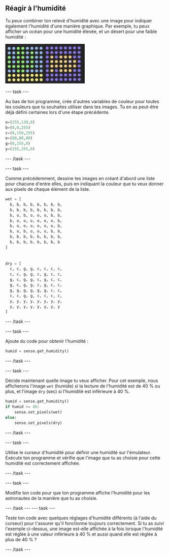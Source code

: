 ## Réagir à l'humidité

Tu peux combiner ton relevé d'humidité avec une image pour indiquer également l'humidité d'une manière graphique. Par exemple, tu peux afficher un océan pour une humidité élevée, et un désert pour une faible humidité :

![Humide et sec](images/wet-dry.png)

--- task ---

Au bas de ton programme, crée d'autres variables de couleur pour toutes les couleurs que tu souhaites utiliser dans tes images. Tu en as peut-être déjà défini certaines lors d'une étape précédente.

```python
o=(255,130,0)
b=(0,0,255)
c=(0,150,255)
e=(80,80,80)
g=(0,255,0)
y=(255,255,0)
```

--- /task ---

--- task ---

Comme précédemment, dessine tes images en créant d'abord une liste pour chacune d'entre elles, puis en indiquant la couleur que tu veux donner aux pixels de chaque élément de la liste.

```python
wet = [
  b, b, b, b, b, b, b, b,
  b, b, b, b, b, b, b, b,
  b, o, b, o, o, o, b, b,
  b, o, o, o, o, e, o, b,
  b, o, o, o, o, o, o, b,
  b, o, b, o, o, o, b, b,
  b, b, b, b, b, b, b, b,
  b, b, b, b, b, b, b, b
]


dry = [
  c, c, g, g, c, c, c, c,
  c, c, g, g, c, g, c, c,
  g, c, g, g, c, g, c, c,
  g, c, g, g, c, g, c, c,
  g, g, g, g, g, g, c, c,
  c, c, g, g, c, c, c, c,
  y, y, y, y, y, y, y, y,
  y, y, y, y, y, y, y, y
]
```

--- /task ---

--- task ---

Ajoute du code pour obtenir l'humidité :

```python
humid = sense.get_humidity()
```

--- /task ---

--- task ---

Décide maintenant quelle image tu veux afficher. Pour cet exemple, nous afficherons l'image `wet` (humide) si la lecture de l'humidité est de 40 % ou plus, et l'image `dry` (sec) si l'humidité est inférieure à 40 %.

```python
humid = sense.get_humidity()
if humid >= 40:
    sense.set_pixels(wet)
else:
    sense.set_pixels(dry)
```

--- /task ---

--- task ---

Utilise le curseur d'humidité pour définir une humidité sur l'émulateur. Exécute ton programme et vérifie que l'image que tu as choisie pour cette humidité est correctement affichée.

--- /task ---

--- task ---

Modifie ton code pour que ton programme affiche l'humidité pour les astronautes de la manière que tu as choisie.

--- /task ---
--- task ---

Teste ton code avec quelques réglages d'humidité différents (à l'aide du curseur) pour t'assurer qu'il fonctionne toujours correctement. Si tu as suivi l'exemple ci-dessus, une image est-elle affichée à la fois lorsque l'humidité est réglée à une valeur inférieure à 40 % et aussi quand elle est réglée à plus de 40 % ?

--- /task ---
